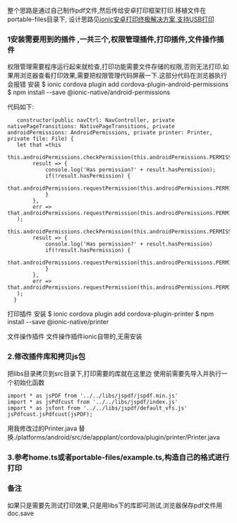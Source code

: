 整个思路是通过自己制作pdf文件,然后传给安卓打印框架打印.移植文件在portable-files目录下, 设计思路见[ionic安卓打印终极解决方案,支持USB打印](http://bigxiangbaobao.com/blog/2018/09/22/ionic%E5%AE%89%E5%8D%93%E6%89%93%E5%8D%B0%E7%BB%88%E6%9E%81%E8%A7%A3%E5%86%B3%E6%96%B9%E6%A1%88,%E6%94%AF%E6%8C%81USB%E6%89%93%E5%8D%B0/)

### 1安装需要用到的插件 ,一共三个,权限管理插件,打印插件,文件操作插件

权限管理需要程序运行起来就检查,打印功能需要文件存储的权限,否则无法打印.如果用浏览器查看打印效果,需要把权限管理代码屏蔽一下.这部分代码在浏览器执行会报错
安装
$ ionic cordova plugin add cordova-plugin-android-permissions
$ npm install --save @ionic-native/android-permissions

代码如下:
```
   constructor(public navCtrl: NavController, private nativePageTransitions: NativePageTransitions, private androidPermissions: AndroidPermissions, private printer: Printer, private file: File) {
   let that =this
   this.androidPermissions.checkPermission(this.androidPermissions.PERMISSION.READ_EXTERNAL_STORAGE).then(
        result => {
			console.log('Has permission?' + result.hasPermission);
			if(!result.hasPermission) {
				that.androidPermissions.requestPermission(this.androidPermissions.PERMISSION.READ_EXTERNAL_STORAGE)
			}
		},
        err => that.androidPermissions.requestPermission(this.androidPermissions.PERMISSION.READ_EXTERNAL_STORAGE)
   );
   this.androidPermissions.checkPermission(this.androidPermissions.PERMISSION.WRITE_EXTERNAL_STORAGE).then(
        result => {
			console.log('Has permission?' + result.hasPermission)
			if(!result.hasPermission) {
				that.androidPermissions.requestPermission(this.androidPermissions.PERMISSION.WRITE_EXTERNAL_STORAGE)
			}
		},
        err => that.androidPermissions.requestPermission(this.androidPermissions.PERMISSION.WRITE_EXTERNAL_STORAGE)
   );
  }

```

打印插件
安装
$ ionic cordova plugin add cordova-plugin-printer
$ npm install --save @ionic-native/printer

文件操作插件
文件操作插件ionic自带的,无需安装

### 2.修改插件库和拷贝js包
把libs目录拷贝到src目录下,打印需要的库就在这里边
使用前需要先导入并执行一个初始化函数
```
import * as jsPDF from '../../libs/jspdf/jspdf.min.js'
import * as jsPdfcust from '../../libs/jspdf/index.js'
import * as jsfont from '../../libs/jspdf/default_vfs.js'
jsPdfcust.jsPdfcust(jsPDF);

```
用我修改过的Printer.java 替换./platforms/android/src/de/appplant/cordova/plugin/printer/Printer.java

### 3.参考home.ts或者portable-files/example.ts,构造自己的格式进行打印


### 备注
如果只是需要先测试打印效果,只是用libs下的库即可测试,浏览器保存pdf文件用doc.save
